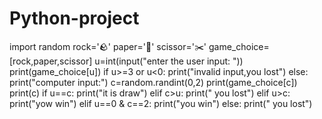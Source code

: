 # Python-project
import random
rock='🪨'
paper='📄'
scissor='✂️'
game_choice=[rock,paper,scissor]
u=int(input("enter the user input: "))
print(game_choice[u])
if u>=3 or u<0:
    print("invalid input,you lost")
else:
    print("computer input:")
    c=random.randint(0,2)
    print(game_choice[c])
    print(c)
    if u==c:
      print("it is draw")
    elif c>u:
      print(" you lost")
    elif u>c:
      print("yow win")
    elif u==0 & c==2:
      print("you win")
    else:
      print(" you lost")
